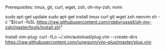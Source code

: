 Prerequisites:
tmux, git, curl, wget, zsh, oh-my-zsh, nvim

sudo apt-get update
sudo apt-get install tmux curl git wget zsh neovim
sh -c "$(curl -fsSL https://raw.githubusercontent.com/robbyrussell/oh-my-zsh/master/tools/install.sh)"

Install vim-plug:
curl -fLo ~/.vim/autoload/plug.vim --create-dirs \
    https://raw.githubusercontent.com/junegunn/vim-plug/master/plug.vim
